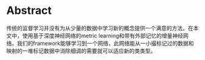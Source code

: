 # Abstract

传统的监督学习并没有为从少量的数据中学习新的概念提供一个满意的方法。在本文中，使用基于深度神经网络的metric learning和带有外部记忆的增量神经网络。我们的framework能够学习到一个网络，此网络能从一小撮标记过的数据和映射的一堆标记数据中消除细调的需要就可以适应新的类类型。
